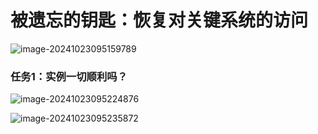 # **被遗忘的钥匙：恢复对关键系统的访问**

![image-20241023095159789](./img/image-20241023095159789.png)

### 任务1：实例一切顺利吗？

![image-20241023095224876](./img/image-20241023095224876.png)

![image-20241023095235872](./img/image-20241023095235872.png)